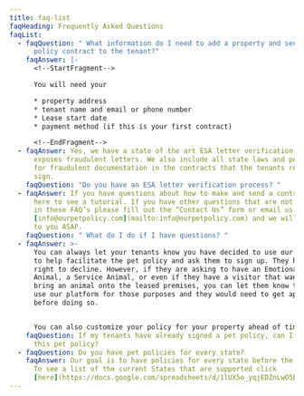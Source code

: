```yaml
---
title: faq-list
faqHeading: Frequently Asked Questions
faqList:
  - faqQuestion: " What information do I need to add a property and send a pet
      policy contract to the tenant?"
    faqAnswer: |-
      <!--StartFragment-->

      You will need your 

      * property address
      * tenant name and email or phone number
      * Lease start date
      * payment method (if this is your first contract)

      <!--EndFragment-->
  - faqAnswer: Yes, we have a state of the art ESA letter verification process that
      exposes fraudulent letters. We also include all state laws and penalties
      for fraudulent documentation in the contracts that the tenants read and
      sign.
    faqQuestion: "Do you have an ESA letter verification process? "
  - faqAnswer: If you have questions about how to make and send a contract click
      here to see a tutorial. If you have other questions that are not answered
      in these FAQ’s please fill out the “Contact Us” form or email us at
      [info@ourpetpolicy.com](mailto:info@ourpetpolicy.com) and we will get back
      to you ASAP.
    faqQuestion: " What do I do if I have questions? "
  - faqAnswer: >-
      You can always let your tenants know you have decided to use our platform
      to help facilitate the pet policy and ask them to sign up. They have the
      right to decline. However, if they are asking to have an Emotional Support
      Animal, a Service Animal, or even if they have a visitor that wants to
      bring an animal onto the leased premises, you can let them know that you
      use our platform for those purposes and they would need to get approved
      before doing so. 


      You can also customize your policy for your property ahead of time. When the new lease is ready to sign all you would have to do is enter the tenant name(s) and email/phone number and click send.
    faqQuestion: If my tenants have already signed a pet policy, can I implement
      this pet policy?
  - faqQuestion: Do you have pet policies for every state?
    faqAnswer: Our goal is to have policies for every state before the end of 2021.
      To see a list of the current States that are supported click
      [here](https://docs.google.com/spreadsheets/d/1lUX5o_yqjEDZnLwO5bYzhDSVjOrpN9YBbvQT7v1EJkA/edit#gid=0).
---
```

